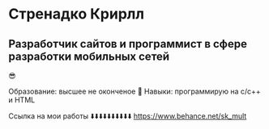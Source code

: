 # Стренадко Крирлл 
## Разработчик сайтов и программист в сфере разработки мобильных сетей
😎

Образование: высшее не оконченое 🫠
Навыки: программирую на c/c++ и HTML

Ссылка на мои работы
⬇️⬇️⬇️⬇️⬇️⬇️⬇️⬇️⬇️⬇️
https://www.behance.net/sk_mult